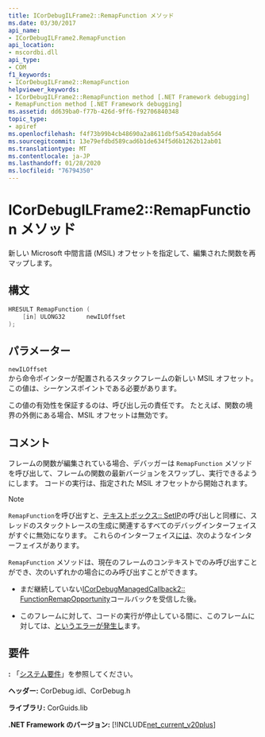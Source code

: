 ```yaml
---
title: ICorDebugILFrame2::RemapFunction メソッド
ms.date: 03/30/2017
api_name:
- ICorDebugILFrame2.RemapFunction
api_location:
- mscordbi.dll
api_type:
- COM
f1_keywords:
- ICorDebugILFrame2::RemapFunction
helpviewer_keywords:
- ICorDebugILFrame2::RemapFunction method [.NET Framework debugging]
- RemapFunction method [.NET Framework debugging]
ms.assetid: dd639ba0-f77b-426d-9ff6-f92706840348
topic_type:
- apiref
ms.openlocfilehash: f4f73b99b4cb48690a2a8611dbf5a5420adab5d4
ms.sourcegitcommit: 13e79efdbd589cad6b1de634f5d6b1262b12ab01
ms.translationtype: MT
ms.contentlocale: ja-JP
ms.lasthandoff: 01/28/2020
ms.locfileid: "76794350"
---
```

# <a name="icordebugilframe2remapfunction-method"></a>ICorDebugILFrame2::RemapFunction メソッド
新しい Microsoft 中間言語 (MSIL) オフセットを指定して、編集された関数を再マップします。  
  
## <a name="syntax"></a>構文  
  
```cpp  
HRESULT RemapFunction (  
    [in] ULONG32      newILOffset  
);  
```  
  
## <a name="parameters"></a>パラメーター  
 `newILOffset`  
 から命令ポインターが配置されるスタックフレームの新しい MSIL オフセット。 この値は、シーケンスポイントである必要があります。  
  
 この値の有効性を保証するのは、呼び出し元の責任です。 たとえば、関数の境界の外側にある場合、MSIL オフセットは無効です。  
  
## <a name="remarks"></a>コメント  
 フレームの関数が編集されている場合、デバッガーは `RemapFunction` メソッドを呼び出して、フレームの関数の最新バージョンをスワップし、実行できるようにします。 コードの実行は、指定された MSIL オフセットから開始されます。  
  
> [!NOTE]
> `RemapFunction`を呼び出すと、[テキストボックス:: SetIP](icordebugilframe-setip-method.md)の呼び出しと同様に、スレッドのスタックトレースの生成に関連するすべてのデバッグインターフェイスがすぐに無効になります。 これらのインターフェイス[には](icordebugchain-interface.md)、次のようなインターフェイスがあります。  
  
 `RemapFunction` メソッドは、現在のフレームのコンテキストでのみ呼び出すことができ、次のいずれかの場合にのみ呼び出すことができます。  
  
- まだ継続していない[ICorDebugManagedCallback2:: FunctionRemapOpportunity](icordebugmanagedcallback2-functionremapopportunity-method.md)コールバックを受信した後。  
  
- このフレームに対して、コードの実行が停止している間に、このフレームに対しては、[というエラーが発生し](icordebugmanagedcallback-editandcontinueremap-method.md)ます。  
  
## <a name="requirements"></a>要件  
 **:** 「[システム要件](../../../../docs/framework/get-started/system-requirements.md)」を参照してください。  
  
 **ヘッダー:** CorDebug.idl、CorDebug.h  
  
 **ライブラリ:** CorGuids.lib  
  
 **.NET Framework のバージョン:** [!INCLUDE[net_current_v20plus](../../../../includes/net-current-v20plus-md.md)]
